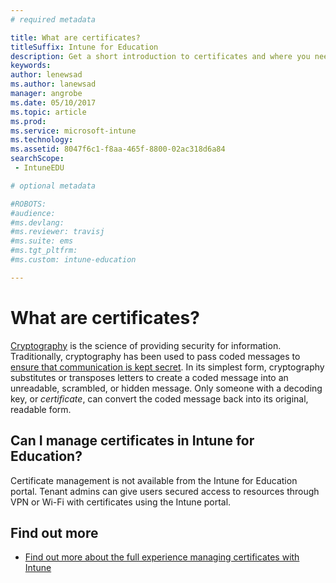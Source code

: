 ```yaml
---
# required metadata

title: What are certificates?
titleSuffix: Intune for Education
description: Get a short introduction to certificates and where you need to go to manage them.
keywords:
author: lenewsad
ms.author: lanewsad
manager: angrobe
ms.date: 05/10/2017
ms.topic: article
ms.prod:
ms.service: microsoft-intune
ms.technology:
ms.assetid: 8047f6c1-f8aa-465f-8800-02ac318d6a84
searchScope:
 - IntuneEDU

# optional metadata

#ROBOTS:
#audience:
#ms.devlang:
#ms.reviewer: travisj
#ms.suite: ems
#ms.tgt_pltfrm:
#ms.custom: intune-education

---
```


# What are certificates?

[Cryptography](https://technet.microsoft.com/library/cc962030.aspx) is the science of providing security for information. Traditionally, cryptography has been used to pass coded messages to [ensure that communication is kept secret](https://technet.microsoft.com/library/cc962019.aspx). In its simplest form, cryptography substitutes or transposes letters to create a coded message into an unreadable, scrambled, or hidden message. Only someone with a decoding key, or _certificate_, can convert the coded message back into its original, readable form.

## Can I manage certificates in Intune for Education?

Certificate management is not available from the Intune for Education portal. Tenant admins can give users secured access to resources through VPN or Wi-Fi with certificates using the Intune portal.

## Find out more

- [Find out more about the full experience managing certificates with Intune](https://docs.microsoft.com/intune/deploy-use/secure-resource-access-with-certificate-profiles)
